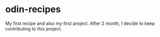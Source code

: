 # odin-recipes
My first recipe and also my first project.
After 2 month, I decide to keep contributing to this project.